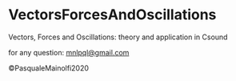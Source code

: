 # VectorsForcesAndOscillations
Vectors, Forces and Oscillations: theory and application in Csound

for any question: mnlpql@gmail.com

©PasqualeMainolfi2020
